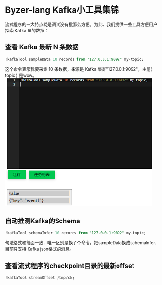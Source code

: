 # Byzer-lang Kafka小工具集锦

流式程序的一大特点就是调试没有批那么方便。为此，我们提供一些工具方便用户探索 Kafka 里的数据：

## 查看 Kafka 最新 N 条数据
```sql
!kafkaTool sampleData 10 records from "127.0.0.1:9092" my-topic;
```

这个命令表示我要采集 10 条数据，来源是 Kafka 集群"127.0.0.1:9092"，主题( topic ) 是wow。
![kafka-SampleData](./kafka-sampleData.PNG)


## 自动推测Kafka的Schema

```sql
!kafkaTool schemaInfer 10 records from "127.0.0.1:9092" my-topic;
```

句法格式和前面一致，唯一区别是换了个命令，把sampleData换成schemaInfer. 目前只支持 Kafka json格式的消息。

## 查看流式程序的checkpoint目录的最新offset

```sql
!kafkaTool streamOffset /tmp/ck;
```